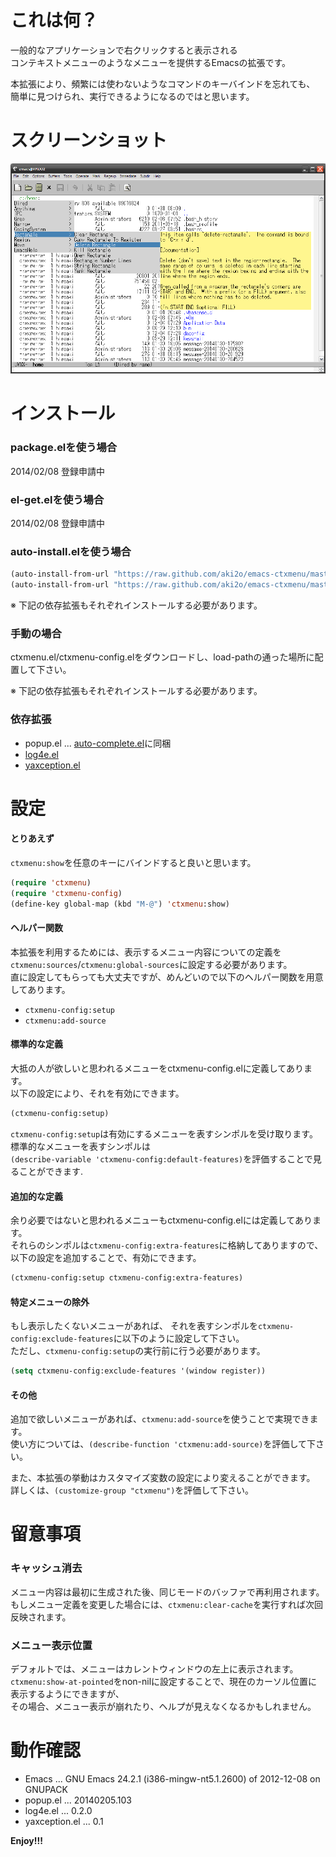 これは何？
==========

一般的なアプリケーションで右クリックすると表示される  
コンテキストメニューのようなメニューを提供するEmacsの拡張です。  

本拡張により、頻繁には使わないようなコマンドのキーバインドを忘れても、  
簡単に見つけられ、実行できるようになるのではと思います。  


スクリーンショット
==================

![demo](image/demo.png)


インストール
============

### package.elを使う場合

2014/02/08 登録申請中  

### el-get.elを使う場合

2014/02/08 登録申請中  

### auto-install.elを使う場合

```lisp
(auto-install-from-url "https://raw.github.com/aki2o/emacs-ctxmenu/master/ctxmenu.el")
(auto-install-from-url "https://raw.github.com/aki2o/emacs-ctxmenu/master/ctxmenu-config.el")
```

※ 下記の依存拡張もそれぞれインストールする必要があります。  

### 手動の場合

ctxmenu.el/ctxmenu-config.elをダウンロードし、load-pathの通った場所に配置して下さい。  

※ 下記の依存拡張もそれぞれインストールする必要があります。  

### 依存拡張

* popup.el ... [auto-complete.el](https://github.com/auto-complete/auto-complete)に同梱
* [log4e.el](https://github.com/aki2o/log4e)
* [yaxception.el](https://github.com/aki2o/yaxception)


設定
====

#### とりあえず

`ctxmenu:show`を任意のキーにバインドすると良いと思います。  

```lisp
(require 'ctxmenu)
(require 'ctxmenu-config)
(define-key global-map (kbd "M-@") 'ctxmenu:show)
```

#### ヘルパー関数

本拡張を利用するためには、表示するメニュー内容についての定義を  
`ctxmenu:sources`/`ctxmenu:global-sources`に設定する必要があります。  
直に設定してもらっても大丈夫ですが、めんどいので以下のヘルパー関数を用意してあります。  

* `ctxmenu-config:setup`
* `ctxmenu:add-source`

#### 標準的な定義

大抵の人が欲しいと思われるメニューをctxmenu-config.elに定義してあります。  
以下の設定により、それを有効にできます。  

```lisp
(ctxmenu-config:setup)
```

`ctxmenu-config:setup`は有効にするメニューを表すシンポルを受け取ります。  
標準的なメニューを表すシンポルは  
`(describe-variable 'ctxmenu-config:default-features)`を評価することで見ることができます.  

#### 追加的な定義

余り必要ではないと思われるメニューもctxmenu-config.elには定義してあります。  
それらのシンポルは`ctxmenu-config:extra-features`に格納してありますので、  
以下の設定を追加することで、有効にできます。  

```lisp
(ctxmenu-config:setup ctxmenu-config:extra-features)
```

#### 特定メニューの除外

もし表示したくないメニューがあれば、
それを表すシンポルを`ctxmenu-config:exclude-features`に以下のように設定して下さい。  
ただし、`ctxmenu-config:setup`の実行前に行う必要があります。  

```lisp
(setq ctxmenu-config:exclude-features '(window register))
```

#### その他

追加で欲しいメニューがあれば、`ctxmenu:add-source`を使うことで実現できます。  
使い方については、`(describe-function 'ctxmenu:add-source)`を評価して下さい。  

また、本拡張の挙動はカスタマイズ変数の設定により変えることができます。  
詳しくは、`(customize-group "ctxmenu")`を評価して下さい。  


留意事項
========

### キャッシュ消去

メニュー内容は最初に生成された後、同じモードのバッファで再利用されます。  
もしメニュー定義を変更した場合には、`ctxmenu:clear-cache`を実行すれば次回反映されます。  

### メニュー表示位置

デフォルトでは、メニューはカレントウィンドウの左上に表示されます。  
`ctxmenu:show-at-pointed`をnon-nilに設定することで、現在のカーソル位置に表示するようにできますが、  
その場合、メニュー表示が崩れたり、ヘルプが見えなくなるかもしれません。  


動作確認
========

* Emacs ... GNU Emacs 24.2.1 (i386-mingw-nt5.1.2600) of 2012-12-08 on GNUPACK
* popup.el ... 20140205.103
* log4e.el ... 0.2.0
* yaxception.el ... 0.1


**Enjoy!!!**

